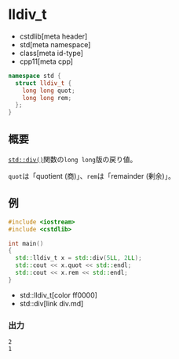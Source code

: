 # lldiv_t
* cstdlib[meta header]
* std[meta namespace]
* class[meta id-type]
* cpp11[meta cpp]

```cpp
namespace std {
  struct lldiv_t {
    long long quot;
    long long rem;
  };
}
```

## 概要
[`std::div()`](div.md)関数の`long long`版の戻り値。

`quot`は「quotient (商)」、`rem`は「remainder (剰余)」。


## 例
```cpp example
#include <iostream>
#include <cstdlib>

int main()
{
  std::lldiv_t x = std::div(5LL, 2LL);
  std::cout << x.quot << std::endl;
  std::cout << x.rem << std::endl;
}
```
* std::lldiv_t[color ff0000]
* std::div[link div.md]

### 出力
```
2
1
```

